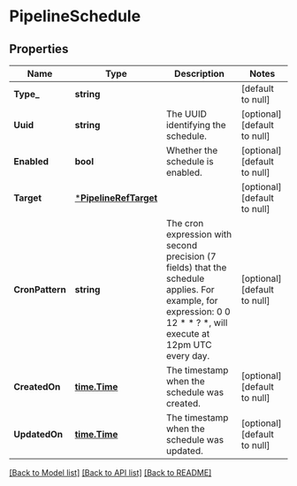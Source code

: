 # PipelineSchedule

## Properties
Name | Type | Description | Notes
------------ | ------------- | ------------- | -------------
**Type_** | **string** |  | [default to null]
**Uuid** | **string** | The UUID identifying the schedule. | [optional] [default to null]
**Enabled** | **bool** | Whether the schedule is enabled. | [optional] [default to null]
**Target** | [***PipelineRefTarget**](pipeline_ref_target.md) |  | [optional] [default to null]
**CronPattern** | **string** | The cron expression with second precision (7 fields) that the schedule applies. For example, for expression: 0 0 12 * * ? *, will execute at 12pm UTC every day. | [optional] [default to null]
**CreatedOn** | [**time.Time**](time.Time.md) | The timestamp when the schedule was created. | [optional] [default to null]
**UpdatedOn** | [**time.Time**](time.Time.md) | The timestamp when the schedule was updated. | [optional] [default to null]

[[Back to Model list]](../README.md#documentation-for-models) [[Back to API list]](../README.md#documentation-for-api-endpoints) [[Back to README]](../README.md)

